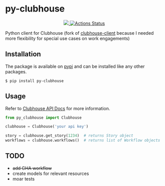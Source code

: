 # py-clubhouse

<p align="center">
<a href="https://codecov.io/gh/nickatnight/py-clubhouse">
  <img src="https://codecov.io/gh/nickatnight/py-clubhouse/branch/master/graph/badge.svg?token=E03I4QK6D9"/>
</a>
<a href="https://pypi.org/project/py-clubhouse/"><img alt="Actions Status" src="https://img.shields.io/pypi/v/py-clubhouse?style=plastic"></a>
</p>


Python client for Clubhouse (fork of [clubhouse-client](https://github.com/allardbrain/clubhouse-client) because I needed more flexibility for special use cases on work engagements)

## Installation

The package is available on [pypi](https://pypi.org/project/py-clubhouse/) and can be installed like any other packages.

    $ pip install py-clubhouse

## Usage

Refer to [Clubhouse API Docs](https://clubhouse.io/api/rest/v3/) for more information.

```python
from py_clubhouse import Clubhouse

clubhouse = Clubhouse('your api key')

story = clubhouse.get_story(1234)  # returns Story object
workflows = clubhouse.workflows()  # returns list of Workflow objects
```

## TODO
* ~~add GHA workflow~~
* create models for relevant resources
* moar tests
